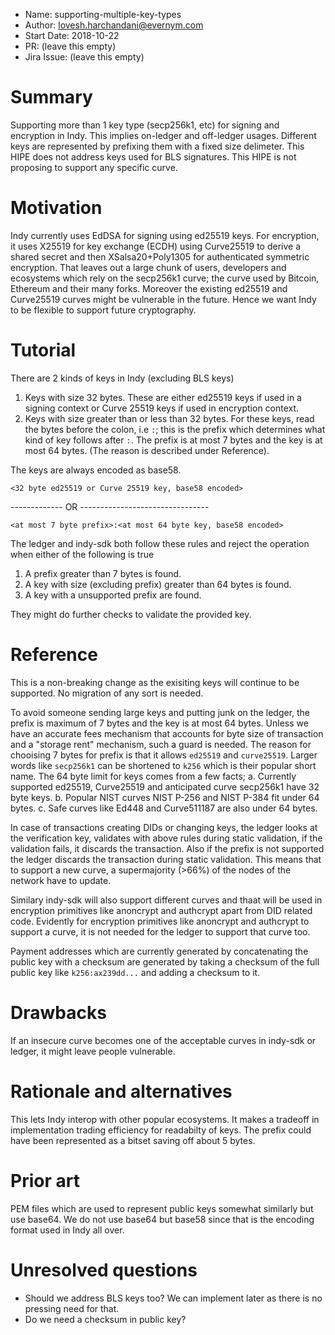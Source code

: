 - Name: supporting-multiple-key-types
- Author: lovesh.harchandani@evernym.com
- Start Date: 2018-10-22
- PR: (leave this empty)
- Jira Issue: (leave this empty)

# Summary
[summary]: #summary

Supporting more than 1 key type (secp256k1, etc) for signing and encryption in Indy. This implies on-ledger and off-ledger usages. 
Different keys are represented by prefixing them with a fixed size delimeter. This HIPE does not address keys used for BLS signatures. This HIPE is not proposing to support any specific curve.

# Motivation
[motivation]: #motivation

Indy currently uses EdDSA for signing using ed25519 keys. For encryption, it uses X25519 for key exchange (ECDH) using Curve25519 to derive a shared secret and then XSalsa20+Poly1305 for authenticated symmetric encryption. That leaves out a large chunk of users, developers and ecosystems
which rely on the secp256k1 curve; the curve used by Bitcoin, Ethereum and their many forks. Moreover the existing ed25519 and Curve25519 curves might be vulnerable in the future. Hence we want Indy to be flexible to support future cryptography.

# Tutorial
[tutorial]: #tutorial

There are 2 kinds of keys in Indy (excluding BLS keys)
1. Keys with size 32 bytes. These are either ed25519 keys if used in a signing context or Curve 25519 keys if used in encryption context.
2. Keys with size greater than or less than 32 bytes. For these keys, read the bytes before the colon, i.e `:`; this is the prefix which determines what kind of key follows after `:`. The prefix is at most 7 bytes and the key is at most 64 bytes. (The reason is described under Reference). 

The keys are always encoded as base58.

```
<32 byte ed25519 or Curve 25519 key, base58 encoded>
```
------------- OR --------------------------------
```
<at most 7 byte prefix>:<at most 64 byte key, base58 encoded>
```

The ledger and indy-sdk both follow these rules and reject the operation when either of the following is true 

1. A prefix greater than 7 bytes is found.
2. A key with size (excluding prefix) greater than 64 bytes is found. 
3. A key with a unsupported prefix are found.

They might do further checks to validate the provided key.

# Reference
[reference]: #reference

This is a non-breaking change as the exisiting keys will continue to be supported. No migration of any sort is needed.

To avoid someone sending large keys and putting junk on the ledger, the prefix is maximum of 7 bytes and the key is at most 64 bytes. Unless we have an accurate fees mechanism that accounts for byte size of transaction and a "storage rent" mechanism, such a guard is needed.
The reason for chooising 7 bytes for prefix is that it allows `ed25519` and `curve25519`. Larger words like `secp256k1` can be shortened to `k256` which is their popular short name. The 64 byte limit for keys comes from a few facts;
a. Currently supported ed25519, Curve25519 and anticipated curve secp256k1 have 32 byte keys.
b. Popular NIST curves NIST P-256 and NIST P-384 fit under 64 bytes.
c. Safe curves like Ed448 and Curve511187 are also under 64 bytes.

In case of transactions creating DIDs or changing keys, the ledger looks at the verification key, validates with above rules during static validation, if the validation fails, it discards the transaction. Also if the prefix is not supported the ledger discards the transaction during static validation. This means that to support a new curve, a supermajority (>66%) of the nodes of the network have to update.

Similary indy-sdk will also support different curves and thaat will be used in encryption primitives like anoncrypt and authcrypt apart from DID related code. Evidently for encryption primitives like anoncrypt and authcrypt to support a curve, it is not needed for the ledger to support that curve too.

Payment addresses which are currently generated by concatenating the public key with a checksum are generated by taking a checksum of the full public key like `k256:ax239dd...` and adding a checksum to it.

# Drawbacks
[drawbacks]: #drawbacks

If an insecure curve becomes one of the acceptable curves in indy-sdk or ledger, it might leave people vulnerable. 

# Rationale and alternatives
[alternatives]: #alternatives

This lets Indy interop with other popular ecosystems. 
It makes a tradeoff in implementation trading efficiency for readabilty of keys. The prefix could have been represented as a bitset saving off about 5 bytes.

# Prior art
[prior-art]: #prior-art

PEM files which are used to represent public keys somewhat similarly but use base64. We do not use base64 but base58 since that is the encoding format used in Indy all over.

# Unresolved questions
[unresolved]: #unresolved-questions

- Should we address BLS keys too? We can implement later as there is no pressing need for that.
- Do we need a checksum in public key?
